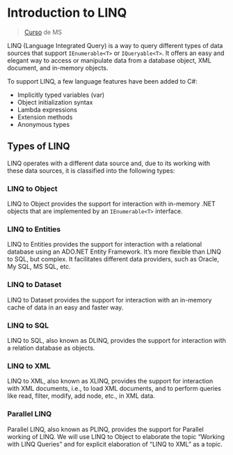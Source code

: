 # Introduction to LINQ

> [Curso](https://mva.microsoft.com/en-US/training-courses/language-integrated-query-linq-17755?l=rfrAg1H3D_1211787177#) de MS

LINQ (Language Integrated Query) is a way to query different types of data sources that support `IEnumerable<T>` or `IQueryable<T>`. It offers an easy and elegant way to access or manipulate data from a database object, XML document, and in-memory objects.

To support LINQ, a few language features have been added to C#:

* Implicitly typed variables (var)
* Object initialization syntax
* Lambda expressions
* Extension methods
* Anonymous types

## Types of LINQ

LINQ operates with a different data source and, due to its working with these data sources, it is classified into the following types:

### LINQ to Object

LINQ to Object provides the support for interaction with in-memory .NET objects that are implemented by an `IEnumerable<T>` interface.

### LINQ to Entities

LINQ to Entities provides the support for interaction with a relational database using an ADO.NET Entity Framework. It’s more flexible than LINQ to SQL, but complex. It facilitates different data providers, such as Oracle, My SQL, MS SQL, etc.

### LINQ to Dataset

LINQ to Dataset provides the support for interaction with an in-memory cache of data in an easy and faster way.

### LINQ to SQL

LINQ to SQL, also known as DLINQ, provides the support for interaction with a relation database as objects.

### LINQ to XML

LINQ to XML, also known as XLINQ, provides the support for interaction with XML documents, i.e., to load XML documents, and to perform queries like read, filter, modify, add node, etc., in XML data.

### Parallel LINQ

Parallel LINQ, also known as PLINQ, provides the support for Parallel working of LINQ.
We will use LINQ to Object to elaborate the topic “Working with LINQ Queries” and for explicit elaboration of “LINQ to XML” as a topic.
